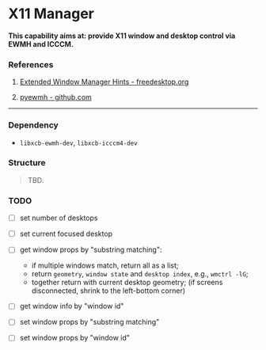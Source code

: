 # X11 Manager
**This capability aims at: provide X11 window and desktop control via EWMH and ICCCM.**



### References
1. [Extended Window Manager Hints - freedesktop.org](https://specifications.freedesktop.org/wm-spec/wm-spec-1.3.html)

2. [pyewmh - github.com](https://github.com/parkouss/pyewmh)

-----

### Dependency
- `libxcb-ewmh-dev`, `libxcb-icccm4-dev`

### Structure
> TBD.

### TODO
- [ ] set number of desktops
- [ ] set current focused desktop

- [ ] get window props by "substring matching":
    - if multiple windows match, return all as a list;
    - return `geometry`, `window state` and `desktop index`, e.g., `wmctrl -lG`;
    - together return with current desktop geometry;
      (if screens disconnected, shrink to the left-bottom corner)
- [ ] get window info by "window id"
- [ ] set window props by "substring matching"
- [ ] set window props by "window id"
